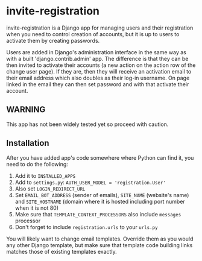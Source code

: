 invite-registration
===================

invite-registration is a Django app for managing users and their registration when you need to control creation of accounts, but it is up to users to activate them by creating passwords.

Users are added in Django's administration interface in the same way as with a built 'django.contrib.admin' app. The difference is that they can be then invited to activate their accounts (a new action on the action row of the change user page). If they are, then they will receive an activation email to their email address which also doubles as their log-in username. On page linked in the email they can then set password and with that activate their account.


WARNING
-------
This app has not been widely tested yet so proceed with caution.


Installation
------------
After you have added app's code somewhere where Python can find it, you need to do the following:

1. Add it to ``INSTALLED_APPS``
2. Add to ``settings.py``: ``AUTH_USER_MODEL = 'registration.User'``
3. Also set ``LOGIN_REDIRECT_URL``
4. Set ``EMAIL_BOT_ADDRESS`` (sender of emails), ``SITE_NAME`` (website's name) and ``SITE_HOSTNAME`` (domain where it is hosted including port number when it is not 80)
5. Make sure that ``TEMPLATE_CONTEXT_PROCESSORS`` also include ``messages`` processor
6. Don't forget to include ``registration.urls`` to your ``urls.py``

You will likely want to change email templates. Override them as you would any other Django template, but make sure that template code building links matches those of existing templates exactly.
